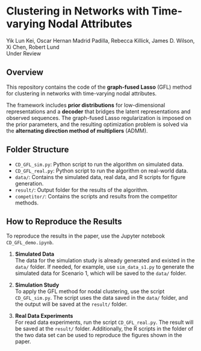 # Clustering in Networks with Time-varying Nodal Attributes

Yik Lun Kei, Oscar Hernan Madrid Padilla, Rebecca Killick, James D. Wilson, Xi Chen, Robert Lund\
Under Review

## Overview
This repository contains the code of the **graph-fused Lasso** (GFL) method for clustering in networks with time-varying nodal attributes.

The framework includes **prior distributions** for low-dimensional representations and a **decoder** that bridges the latent representations and observed sequences. The graph-fused Lasso regularization is imposed on the prior parameters, and the resulting optimization problem is solved via the **alternating direction method of multipliers** (ADMM).

## Folder Structure

- `CD_GFL_sim.py`: Python script to run the algorithm on simulated data.
- `CD_GFL_real.py`: Python script to run the algorithm on real-world data.
- `data/`: Contains the simulated data, real data, and R scripts for figure generation.
- `result/`: Output folder for the results of the algorithm.
- `competitor/`: Contains the scripts and results from the competitor methods.

## How to Reproduce the Results

To reproduce the results in the paper, use the Jupyter notebook `CD_GFL_demo.ipynb`.

1. **Simulated Data**  
    The data for the simulation study is already generated and existed in the `data/` folder. If needed, for example, use `sim_data_s1.py` to generate the simulated data for Scenario 1, which will be saved to the `data/` folder. 

2. **Simulation Study**  
   To apply the GFL method for nodal clustering, use the script `CD_GFL_sim.py`. The script uses the data saved in the `data/` folder, and the output will be saved at the `result/` folder. 

3. **Real Data Experiments**  
   For read data experiments, run the script `CD_GFL_real.py`. The result will be saved at the `result/` folder. Additionally, the R scripts in the folder of the two data set can be used to reproduce the figures shown in the paper.

